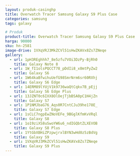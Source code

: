 ```yaml
---
layout: produk-casinghp
title: Overwatch Tracer Samsung Galaxy S9 Plus Case
categories: samsung
tags: galaxy

# Produk
product-title: Overwatch Tracer Samsung Galaxy S9 Plus Case
harga: 90000
sku: hn-2581
image-drive: 1VXqVRJ3MkZCVl51sHwZKAVx8Zs7ZNeqe
gallery:
  - url: 1pH3REghhh7_8e5zfu7VOi3DzPy-BjRh0
    title: Galaxy Note 8
  - url: 1W_fI1olsPQCCT78_pDdIi8_x0mtPyZw2
    title: Galaxy S6
  - url: 1W64kaBfwihuUefG98SmrNrm6sr60RXhj
    title: Galaxy S6 Edge
  - url: 14ERM89lYUjV1k9736waQtCqkv7B_pEjj
    title: Galaxy S6 Edge Plus
  - url: 13JZNT0c6IXX8OlOejTjbBSA0pC1H4jZn
    title: Galaxy S7
  - url: 1P1NMJbaG76_Aqs0R7CntCJu39he178E_
    title: Galaxy S7 Edge
  - url: 1sCLC7ngpEwZNoVEFe_9BGglKfmKvVRql
    title: Galaxy S8
  - url: 1o19ziXS8uSwoYW6u6_ndIGQbtZLXEVOB
    title: Galaxy S8 Plus
  - url: 1YtGbXBHiZPzpwjrxlBYN3wHd0z5zBdVg
    title: Galaxy S9
  - url: 1VXqVRJ3MkZCVl51sHwZKAVx8Zs7ZNeqe
    title: Galaxy S9 Plus
---
```

